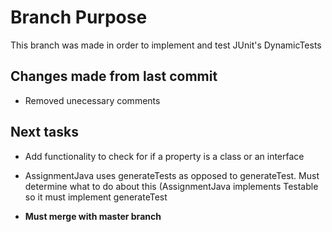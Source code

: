 # Branch Purpose

This branch was made in order to implement and test JUnit's DynamicTests

## Changes made from last commit

- Removed unecessary comments


## Next tasks

- Add functionality to check for if a property is a class or an interface

- AssignmentJava uses generateTests as opposed to generateTest. Must determine what to do about this (AssignmentJava implements Testable so it must implement generateTest

- **Must merge with master branch**
